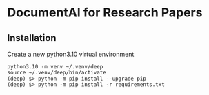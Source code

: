 # DocumentAI for Research Papers

## Installation

Create a new python3.10 virtual environment

```
python3.10 -m venv ~/.venv/deep
source ~/.venv/deep/bin/activate
(deep) $> python -m pip install --upgrade pip
(deep) $> python -m pip install -r requirements.txt
```